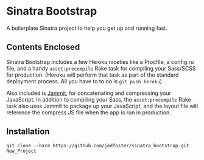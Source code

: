 # Sinatra Bootstrap

A boilerplate Sinatra project to help you get up and running fast. 

## Contents Enclosed

Sinatra Bootstrap includes a few Heroku niceties like a Procfile, a config.ru file, and a handy `asset:precompile` Rake task for compiling your Sass/SCSS for production. (Heroku will perform that task as part of the standard deployment process. All you have to to do is `git push heroku`)

Also included is [Jammit](http://documentcloud.github.com/jammit/#configuration), for concatenating and compressing your JavaScript. In addition to compiling your Sass, the `asset:precompile` Rake task also uses Jammit to package up your JavaScript, and the layout file will reference the compress JS file when the app is run in production.

## Installation
`git clone --bare https://github.com/jedfoster/sinatra_bootstrap.git New_Project`